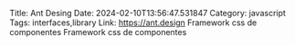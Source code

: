 Title: Ant Desing
Date: 2024-02-10T13:56:47.531847
Category: javascript
Tags: interfaces,library
Link: https://ant.design
Framework css de componentes
Framework css de componentes
